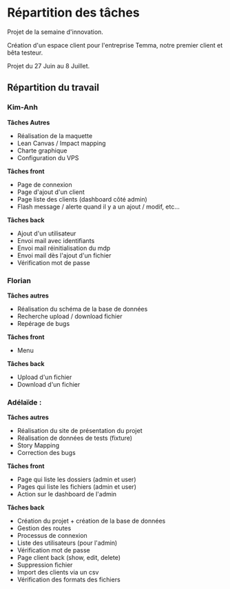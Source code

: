 # Répartition des tâches
Projet de la semaine d'innovation.

Création d'un espace client pour l'entreprise Temma, notre premier client et bêta testeur.

Projet du 27 Juin au 8 Juillet.

## Répartition du travail

### **Kim-Anh**

**Tâches Autres**
  - Réalisation de la maquette
  - Lean Canvas / Impact mapping
  - Charte graphique
  - Configuration du VPS

**Tâches front**
 - Page de connexion
 - Page d'ajout d'un client
 - Page liste des clients (dashboard côté admin)
 - Flash message / alerte quand il y a un ajout / modif, etc...

**Tâches back**
- Ajout d'un utilisateur
- Envoi mail avec identifiants
- Envoi mail réinitialisation du mdp
- Envoi mail  dès l'ajout d'un fichier
- Vérification mot de passe

### Florian
**Tâches autres**
- Réalisation du schéma de la base de données
- Recherche upload / download fichier
- Repérage de bugs

**Tâches front**
- Menu

**Tâches back**
- Upload d'un fichier
- Download d'un fichier

### Adélaïde :

**Tâches autres**
- Réalisation du site de présentation du projet
- Réalisation de données de tests (fixture)
- Story Mapping
- Correction des bugs

**Tâches front**
- Page qui liste les dossiers (admin et user)
- Pages qui liste les fichiers (admin et user)
- Action sur le dashboard de l'admin

**Tâches back**
- Création  du projet + création de la base de données
- Gestion des routes
- Processus de connexion
- Liste des utilisateurs (pour l'admin)
- Vérification mot de passe
- Page client back (show, edit, delete)
- Suppression fichier
- Import des clients via un csv
- Vérification des formats des fichiers
